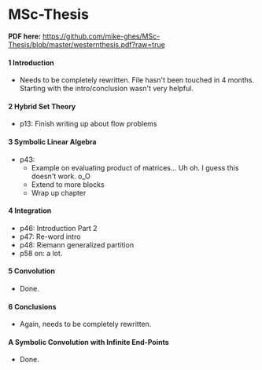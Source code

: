 MSc-Thesis
==========


**PDF here:**
https://github.com/mike-ghes/MSc-Thesis/blob/master/westernthesis.pdf?raw=true


#### 1 Introduction
  - Needs to be completely rewritten. File hasn't been touched in 4 months. Starting with the intro/conclusion wasn't very helpful.
  
#### 2 Hybrid Set Theory
  - p13: Finish writing up about flow problems

#### 3 Symbolic Linear Algebra
  - p43: 
    - Example on evaluating product of matrices... Uh oh. I guess this doesn't work. o_O
    - Extend to more blocks
	- Wrap up chapter

#### 4 Integration
  - p46: Introduction Part 2
  - p47: Re-word intro
  - p48: Riemann generalized partition
  - p58 on: a lot.
  
#### 5 Convolution
  - Done.
  
#### 6 Conclusions
  - Again, needs to be completely rewritten.

#### A Symbolic Convolution with Infinite End-Points
  - Done.
		
	
		
	
	
